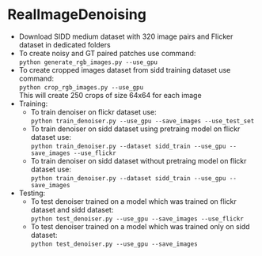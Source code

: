 # RealImageDenoising

- Download SIDD medium dataset with 320 image pairs and Flicker dataset in dedicated folders
- To create noisy and GT paired patches use command:  
  `python generate_rgb_images.py --use_gpu`
- To create cropped images dataset from sidd training dataset use command:  
  `python crop_rgb_images.py --use_gpu`  
  This will create 250 crops of size 64x64 for each image
- Training:  
  - To train denoiser on flickr dataset use:  
    `python train_denoiser.py --use_gpu --save_images --use_test_set`
  - To train denoiser on sidd dataset using pretraing model on flickr dataset use:  
    `python train_denoiser.py --dataset sidd_train --use_gpu --save_images --use_flickr`
  - To train denoiser on sidd dataset without pretraing model on flickr dataset use:  
    `python train_denoiser.py --dataset sidd_train --use_gpu --save_images`
- Testing:
  - To test denoiser trained on a model which was trained on flickr dataset and sidd dataset:  
    `python test_denoiser.py --use_gpu --save_images --use_flickr`
  - To test denoiser trained on a model which was trained only on sidd dataset:  
    `python test_denoiser.py --use_gpu --save_images`